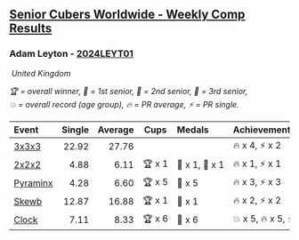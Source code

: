 <style>table {white-space: nowrap;}</style>
<link rel="stylesheet" type="text/css" href="/scw-comp/css/flags.css" />

## [Senior Cubers Worldwide - Weekly Comp Results](/scw-comp/results/)
### Adam Leyton - [2024LEYT01](https://www.worldcubeassociation.org/persons/2024LEYT01)

<i class="flag flag-GB" />&nbsp;United Kingdom

<span style="white-space: nowrap;">🏆 = overall winner</span>, <span style="white-space: nowrap;">🥇 = 1st senior</span>, <span style="white-space: nowrap;">🥈 = 2nd senior</span>, <span style="white-space: nowrap;">🥉 = 3rd senior</span>, <span style="white-space: nowrap;">💥 = overall record (age group)</span>, <span style="white-space: nowrap;">🔥 = PR average</span>, <span style="white-space: nowrap;">⚡ = PR single</span>.

| Event | Single | Average | Cups | Medals | Achievements|
| :-- | --: | --: | :--: | :-- | :-- |
| [3x3x3](333.md) | 22.92 | 27.76 |  |  | 🔥 x 4, ⚡ x 2 |
| [2x2x2](222.md) | 4.88 | 6.11 | 🏆 x 1 | 🥇 x 1, 🥈 x 1 | 🔥 x 1, ⚡ x 1 |
| [Pyraminx](pyram.md) | 4.28 | 6.60 | 🏆 x 5 | 🥇 x 5 | 🔥 x 3, ⚡ x 3 |
| [Skewb](skewb.md) | 12.87 | 16.88 | 🏆 x 1 | 🥇 x 1 | 🔥 x 2, ⚡ x 2 |
| [Clock](clock.md) | 7.11 | 8.33 | 🏆 x 6 | 🥇 x 6 | 💥 x 5, 🔥 x 5, ⚡ x 4 |

<!-- Global site tag (gtag.js) - Google Analytics -->
<script async src="https://www.googletagmanager.com/gtag/js?id=UA-86348435-3"></script>
<script>window.dataLayer = window.dataLayer || []; function gtag() {dataLayer.push(arguments);} gtag('js', new Date()); gtag('config', 'UA-86348435-3');</script>
